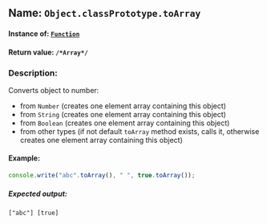 ## Name: `Object.classPrototype.toArray`

#### Instance of: [`Function`](Function.md)

#### Return value: `/*Array*/`

### Description:

Converts object to number:
- from `Number` (creates one element array containing 
  this object)
- from `String` (creates one element array containing 
  this object)
- from `Boolean` (creates one element array containing 
  this object)
- from other types (if not default `toArray` method 
  exists, calls it, otherwise creates one element array 
  containing this object)

#### Example:

```js
console.write("abc".toArray(), " ", true.toArray());
```

##### Expected output:

```
["abc"] [true]
```


